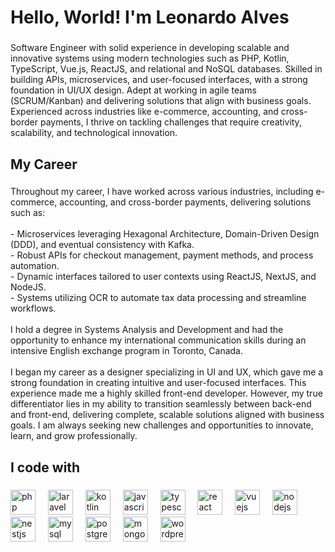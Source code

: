 <h1 align="left">Hello, World! I'm Leonardo Alves</h1>

###

<p align="left">Software Engineer with solid experience in developing scalable and innovative systems using modern technologies such as PHP, Kotlin, TypeScript, Vue.js, ReactJS, and relational and NoSQL databases. Skilled in building APIs, microservices, and user-focused interfaces, with a strong foundation in UI/UX design. Adept at working in agile teams (SCRUM/Kanban) and delivering solutions that align with business goals. Experienced across industries like e-commerce, accounting, and cross-border payments, I thrive on tackling challenges that require creativity, scalability, and technological innovation.</p>

###

<h2 align="left">My Career</h2>

###

<p align="left">Throughout my career, I have worked across various industries, including e-commerce, accounting, and cross-border payments, delivering solutions such as:<br><br>- Microservices leveraging Hexagonal Architecture, Domain-Driven Design (DDD), and eventual consistency with Kafka.<br>- Robust APIs for checkout management, payment methods, and process automation.<br>- Dynamic interfaces tailored to user contexts using ReactJS, NextJS, and NodeJS.<br>- Systems utilizing OCR to automate tax data processing and streamline workflows.<br><br>I hold a degree in Systems Analysis and Development and had the opportunity to enhance my international communication skills during an intensive English exchange program in Toronto, Canada.<br><br>I began my career as a designer specializing in UI and UX, which gave me a strong foundation in creating intuitive and user-focused interfaces. This experience made me a highly skilled front-end developer. However, my true differentiator lies in my ability to transition seamlessly between back-end and front-end, delivering complete, scalable solutions aligned with business goals. I am always seeking new challenges and opportunities to innovate, learn, and grow professionally.</p>

###

<h2 align="left">I code with</h2>

###

<div align="left">
  <img src="https://cdn.jsdelivr.net/gh/devicons/devicon/icons/php/php-original.svg" height="40" alt="php logo"  />
  <img width="12" />
  <img src="https://cdn.jsdelivr.net/gh/devicons/devicon/icons/laravel/laravel-original.svg" height="40" alt="laravel logo"  />
  <img width="12" />
  <img src="https://cdn.jsdelivr.net/gh/devicons/devicon/icons/kotlin/kotlin-original.svg" height="40" alt="kotlin logo"  />
  <img width="12" />
  <img src="https://cdn.jsdelivr.net/gh/devicons/devicon/icons/javascript/javascript-original.svg" height="40" alt="javascript logo"  />
  <img width="12" />
  <img src="https://cdn.jsdelivr.net/gh/devicons/devicon/icons/typescript/typescript-original.svg" height="40" alt="typescript logo"  />
  <img width="12" />
  <img src="https://cdn.jsdelivr.net/gh/devicons/devicon/icons/react/react-original.svg" height="40" alt="react logo"  />
  <img width="12" />
  <img src="https://cdn.jsdelivr.net/gh/devicons/devicon/icons/vuejs/vuejs-original.svg" height="40" alt="vuejs logo"  />
  <img width="12" />
  <img src="https://cdn.jsdelivr.net/gh/devicons/devicon/icons/nodejs/nodejs-original.svg" height="40" alt="nodejs logo"  />
  <img width="12" />
  <img src="https://cdn.jsdelivr.net/gh/devicons/devicon/icons/nestjs/nestjs-original.svg" height="40" alt="nestjs logo"  />
  <img width="12" />
  <img src="https://cdn.jsdelivr.net/gh/devicons/devicon/icons/mysql/mysql-original.svg" height="40" alt="mysql logo"  />
  <img width="12" />
  <img src="https://cdn.jsdelivr.net/gh/devicons/devicon/icons/postgresql/postgresql-original.svg" height="40" alt="postgresql logo"  />
  <img width="12" />
  <img src="https://cdn.jsdelivr.net/gh/devicons/devicon/icons/mongodb/mongodb-original.svg" height="40" alt="mongodb logo"  />
  <img width="12" />
  <img src="https://cdn.jsdelivr.net/gh/devicons/devicon/icons/wordpress/wordpress-original.svg" height="40" alt="wordpress logo"  />
</div>

###
